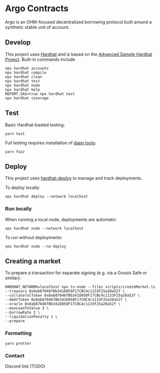 # Argo Contracts

Argo is an OHM-focused decentralized borrowing protocol built around a synthetic stable unit of account.

## Develop

This project uses [Hardhat](https://hardhat.org/) and is based on the [Advanced Sample Hardhat Project](https://github.com/nomiclabs/hardhat/tree/master/packages/hardhat-core/sample-projects/advanced-ts). Built-in commands include

```shell
npx hardhat accounts
npx hardhat compile
npx hardhat clean
npx hardhat test
npx hardhat node
npx hardhat help
REPORT_GAS=true npx hardhat test
npx hardhat coverage
```

## Test

Basic Hardhat-basted testing:

```
yarn test
```

Full testing requires installation of [dapp tools](https://dapp.tools/):

```
yarn fuzz
```

## Deploy

This project uses [hardhat-deploy](https://github.com/wighawag/hardhat-deploy) to manage and track deployments.

To deploy locally:

```
npx hardhat deploy --network localhost
```

### Run locally

When running a local node, deployments are automatic:

```
npx hardhat node --network localhost
```

To run without deployments:

```
npx hardhat node --no-deploy
```


## Creating a market

To prepare a transaction for separate signing (e.g. via a Gnosis Safe or similar):

```
HARDHAT_NETWORK=localhost npx ts-node --files scripts/createMarket.ts --treasury 0x0ab87046fBb341D058F17CBC4c1133F25a20a52f \
--collateralToken 0x0ab87046fBb341D058F17CBC4c1133F25a20a52f \
--debtToken 0x0ab87046fBb341D058F17CBC4c1133F25a20a52f \
--oracle 0x0ab87046fBb341D058F17CBC4c1133F25a20a52f \
--maxLoanToValue 3 \
--borrowRate 2 \
--liquidationPenalty 1 \
--prepare
```

### Formatting

```
yarn pretter
```

### Contact

Discord link (TODO)
